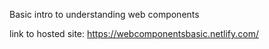 Basic intro to understanding web components

link to hosted site: https://webcomponentsbasic.netlify.com/
